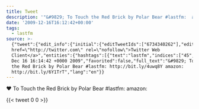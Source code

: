 ```yaml
---
title: Tweet
description: '"&#9829; To Touch the Red Brick by Polar Bear #lastfm:  amazon: "'
date: '2009-12-16T16:12:42+00:00'
tags:
  - lastfm
source: >-
  {"tweet":{"edit_info":{"initial":{"editTweetIds":["6734340262"],"editableUntil":"2009-12-16T17:14:42.000Z","editsRemaining":"5","isEditEligible":true}},"retweeted":false,"source":"<a
  href=\"http://twitter.com\" rel=\"nofollow\">Twitter Web
  Client</a>","entities":{"hashtags":[{"text":"lastfm","indices":["45","52"]}],"symbols":[],"user_mentions":[],"urls":[]},"display_text_range":["0","103"],"favorite_count":"0","id_str":"6734340262","truncated":false,"retweet_count":"0","id":"6734340262","created_at":"Wed
  Dec 16 16:14:42 +0000 2009","favorited":false,"full_text":"&#9829; To Touch
  the Red Brick by Polar Bear #lastfm: http://bit.ly/4uwq8Y amazon:
  http://bit.ly/6Y1TrT","lang":"en"}}
---
```

&#9829; To Touch the Red Brick by Polar Bear #lastfm:  amazon: 
    
{{< tweet 0 0 >}}
    
